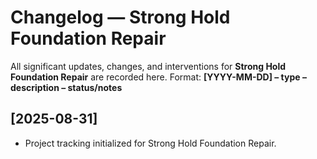﻿# Changelog — Strong Hold Foundation Repair

All significant updates, changes, and interventions for **Strong Hold Foundation Repair** are recorded here.
Format: **[YYYY-MM-DD] – type – description – status/notes**

## [2025-08-31]
- Project tracking initialized for Strong Hold Foundation Repair.
